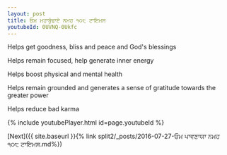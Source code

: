 ```yaml
---
layout: post
title: ਓਮ ਮਹਾਬੁੱਢਾਏ ਨਮਹ ੧੦੮ ਟਾਇਮਸ
youtubeId: 0UVNQ-0Ukfc
---
```

 
 
Helps get goodness, bliss and peace and God's blessings
 
Helps remain focused, help generate inner energy 
 
Helps boost physical and mental health 
 
Helps remain grounded and generates a sense of gratitude towards the greater power 
 
Helps reduce bad karma
 
 
 
 


{% include youtubePlayer.html id=page.youtubeId %}
 
[Next]({{ site.baseurl }}{% link  split2/_posts/2016-07-27-ਓਮ ਪਾਵਣਾਯਾ ਨਮਹ ੧੦੮ ਟਾਇਮਸ.md%})
 
